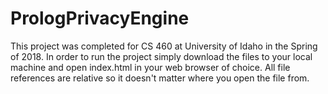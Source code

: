 # PrologPrivacyEngine

This project was completed for CS 460 at University of Idaho in the Spring of 2018. In order to run the project simply download the files to your local machine and open index.html in your web browser of choice. All file references are relative so it doesn't matter where you open the file from.
